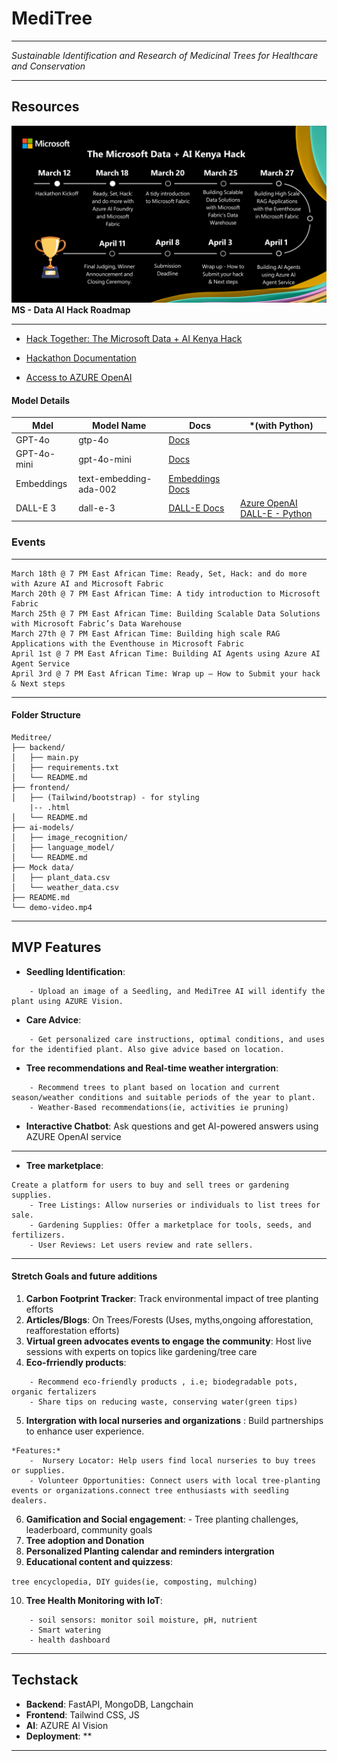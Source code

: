 # MediTree

---

_Sustainable Identification and Research of Medicinal Trees for Healthcare and Conservation_

---
## Resources


![alt text](Microsoft-Data-AI-Hackathon-Timeline-1024x576.png)
**MS - Data AI Hack Roadmap**

---

- [Hack Together: The Microsoft Data + AI Kenya Hack](https://blog.fabric.microsoft.com/en/blog/hack-together-the-microsoft-data-ai-kenya-hack?ft=All)

- [Hackathon Documentation](https://microsoft.github.io/Data-AI-Kenya-Hack/)

- [Access to AZURE OpenAI](https://microsoft.github.io/Data-AI-Kenya-Hack/AI_ACCESS.html)


#### Model Details
| Mdel    | Model Name | Docs  | *(with Python) |
| -------- | ------- |---------| --------------
| GPT-4o | gtp-4o | [Docs](https://aka.ms/fabric-hack24-python-docs-gtp4) |
| GPT-4o-mini | gpt-4o-mini    | [Docs](https://aka.ms/fabric-hack24-python-docs-gtp4)|
| Embeddings    |  text-embedding-ada-002   | [Embeddings Docs](https://aka.ms/fabric-hack24-python-docs-embeddings)|
| DALL-E 3   | dall-e-3 | [DALL-E Docs](https://aka.ms/fabric-hack24-python-docs-dalle) | [Azure OpenAI DALL-E - Python](https://aka.ms/fabric-hack24-python-eg-dalle) | 

### Events
-----
```
March 18th @ 7 PM East African Time: Ready, Set, Hack: and do more with Azure AI and Microsoft Fabric
March 20th @ 7 PM East African Time: A tidy introduction to Microsoft Fabric
March 25th @ 7 PM East African Time: Building Scalable Data Solutions with Microsoft Fabric’s Data Warehouse
March 27th @ 7 PM East African Time: Building high scale RAG Applications with the Eventhouse in Microsoft Fabric
April 1st @ 7 PM East African Time: Building AI Agents using Azure AI Agent Service
April 3rd @ 7 PM East African Time: Wrap up – How to Submit your hack & Next steps
```
-----

#### Folder Structure
```
Meditree/
├── backend/
│   ├── main.py
│   ├── requirements.txt
│   └── README.md
├── frontend/
│   ├── (Tailwind/bootstrap) - for styling
    |-- .html
│   └── README.md
├── ai-models/
│   ├── image_recognition/
│   ├── language_model/
│   └── README.md
├── Mock data/
│   ├── plant_data.csv
│   └── weather_data.csv
├── README.md
└── demo-video.mp4
```

---

## MVP Features

- **Seedling Identification**: 
```
    - Upload an image of a Seedling, and MediTree AI will identify the plant using AZURE Vision.
```
- **Care Advice**: 
```
    - Get personalized care instructions, optimal conditions, and uses for the identified plant. Also give advice based on location.
```
- **Tree recommendations and Real-time weather intergration**:
```
    - Recommend trees to plant based on location and current season/weather conditions and suitable periods of the year to plant.
    - Weather-Based recommendations(ie, activities ie pruning)
``` 

- **Interactive Chatbot**: Ask questions and get AI-powered answers using AZURE OpenAI service

---
- **Tree marketplace**: 
```
Create a platform for users to buy and sell trees or gardening supplies.
    - Tree Listings: Allow nurseries or individuals to list trees for sale.
    - Gardening Supplies: Offer a marketplace for tools, seeds, and fertilizers.
    - User Reviews: Let users review and rate sellers.
```
                    

---
#### Stretch Goals and future additions

1. **Carbon Footprint Tracker**: Track environmental impact of tree planting efforts
2. **Articles/Blogs**: On Trees/Forests (Uses, myths,ongoing afforestation, reafforestation efforts)
3. **Virtual green advocates events to engage the community**: Host live sessions with experts on topics like gardening/tree care
4. **Eco-frriendly products**:
```
    - Recommend eco-friendly products , i.e; biodegradable pots, organic fertalizers
    - Share tips on reducing waste, conserving water(green tips)
```
        
5. **Intergration with local nurseries and organizations** : 
Build partnerships to enhance user experience.
```    
*Features:*
    -  Nursery Locator: Help users find local nurseries to buy trees or supplies.
    - Volunteer Opportunities: Connect users with local tree-planting events or organizations.connect tree enthusiasts with seedling dealers.
```
                
6. **Gamification and Social engagement**: 
        - Tree planting challenges, leaderboard, community goals
7. **Tree adoption and Donation**
8. **Personalized Planting calendar and reminders intergration**
9. **Educational content and quizzess**: 

`tree encyclopedia, DIY guides(ie, composting, mulching)`

10. **Tree Health Monitoring with IoT**:
```
    - soil sensors: monitor soil moisture, pH, nutrient
    - Smart watering
    - health dashboard

```



----

## Techstack
- **Backend**: FastAPI, MongoDB, Langchain
- **Frontend**: Tailwind CSS, JS
- **AI**: AZURE AI Vision
- **Deployment**: **

-----